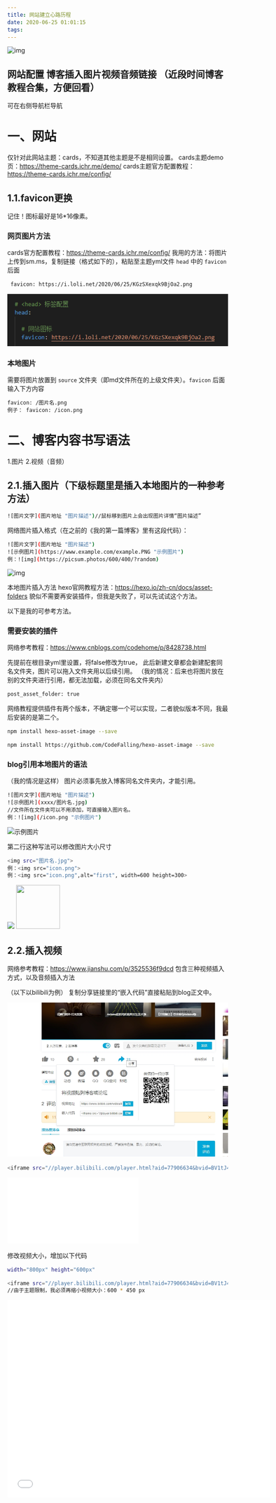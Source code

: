 ```yaml
---
title: 网站建立心路历程
date: 2020-06-25 01:01:15
tags:
---
```

![img](https://picsum.photos/600/400/?random)

网站配置
博客插入图片视频音频链接
（近段时间博客教程合集，方便回看）
---
<!--more-->
可在右侧导航栏导航


# 一、网站

仅针对此网站主题：cards，不知道其他主题是不是相同设置。
cards主题demo页：<https://theme-cards.ichr.me/demo/>
cards主题官方配置教程：<https://theme-cards.ichr.me/config/>

## 1.1.favicon更换
记住！图标最好是16*16像素。
### 网页图片方法
cards官方配置教程：<https://theme-cards.ichr.me/config/>
我用的方法：将图片上传到sm.ms，复制链接（格式如下的），粘贴至主题yml文件 `head` 中的 `favicon` 后面

``` bash
 favicon: https://i.loli.net/2020/06/25/KGzSXexqk9BjOa2.png
```
![示例图片](网站建立心路历程/1.png "示例图片")

### 本地图片
需要将图片放置到 `source` 文件夹（即md文件所在的上级文件夹）。`favicon` 后面输入下方内容
  
``` bash
favicon: /图片名.png
例子： favicon: /icon.png
```
# 二、博客内容书写语法
1.图片    2.视频（音频）
## 2.1.插入图片（下级标题里是插入本地图片的一种参考方法）
``` bash
![图片文字](图片地址 "图片描述")//鼠标移到图片上会出现图片详情“图片描述”
```

网络图片插入格式（在之前的《我的第一篇博客》里有这段代码）：
``` bash
![图片文字](图片地址 "图片描述")
![示例图片](https://www.example.com/example.PNG "示例图片")
例：![img](https://picsum.photos/600/400/?random)
```
![img](https://picsum.photos/600/400/?random)

本地图片插入方法
hexo官网教程方法：<https://hexo.io/zh-cn/docs/asset-folders>
貌似不需要再安装插件，但我是失败了，可以先试试这个方法。



以下是我的可参考方法。

### 需要安装的插件
网络参考教程：<https://www.cnblogs.com/codehome/p/8428738.html>

先提前在根目录yml里设置，将false修改为true，
此后新建文章都会新建配套同名文件夹，图片可以拖入文件夹用以后续引用。
（我的情况：后来也将图片放在别的文件夹进行引用，都无法加载，必须在同名文件夹内）
``` bash
post_asset_folder: true
```

网络教程提供插件有两个版本，不确定哪一个可以实现，二者貌似版本不同，我最后安装的是第二个。

``` bash
npm install hexo-asset-image --save
```
``` bash
npm install https://github.com/CodeFalling/hexo-asset-image --save
```

### blog引用本地图片的语法
（我的情况是这样）
图片必须事先放入博客同名文件夹内，才能引用。

``` bash
![图片文字](图片地址 "图片描述")
![示例图片](xxxx/图片名.jpg)
//文件所在文件夹可以不用添加，可直接输入图片名。
例：![img](/icon.png "示例图片")
```

![示例图片](/icon.png "示例图片")



第二行这种写法可以修改图片大小尺寸
``` bash
<img src="图片名.jpg">
例：<img src="icon.png">
例：<img src="icon.png",alt="first", width=600 height=300>
```
<img src="icon.png">
<img src="icon.png",alt="first", width=100 height=100>

## 2.2.插入视频
网络参考教程：<https://www.jianshu.com/p/3525536f9dcd>
包含三种视频插入方式，以及音频插入方法

（以下以bilibili为例）
复制分享链接里的“嵌入代码”直接粘贴到blog正文中。


![示例图片](网站建立心路历程/bilibili.jpg "示例图片")


``` bash
<iframe src="//player.bilibili.com/player.html?aid=77906634&bvid=BV1tJ411q7df&cid=133286142&page=1" scrolling="no" border="0" frameborder="no" framespacing="0" allowfullscreen="true"> </iframe>
```

<iframe src="//player.bilibili.com/player.html?aid=77906634&bvid=BV1tJ411q7df&cid=133286142&page=1" scrolling="no" border="0" frameborder="no" framespacing="0" allowfullscreen="true"> </iframe>


修改视频大小，增加以下代码

``` bash
width="800px" height="600px"
```

``` bash
<iframe src="//player.bilibili.com/player.html?aid=77906634&bvid=BV1tJ411q7df&cid=133286142&page=1" scrolling="no"  width="600px" height="450px"  border="0" frameborder="no" framespacing="0" allowfullscreen="true"> </iframe>
//由于主题限制，我必须再缩小视频大小：600 * 450 px
```


<iframe src="//player.bilibili.com/player.html?aid=77906634&bvid=BV1tJ411q7df&cid=133286142&page=1" scrolling="no"  width="600px" height="450px" border="0" frameborder="no" framespacing="0" allowfullscreen="true"> </iframe>